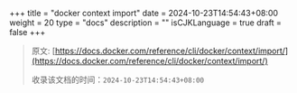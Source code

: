 +++
title = "docker context import"
date = 2024-10-23T14:54:43+08:00
weight = 20
type = "docs"
description = ""
isCJKLanguage = true
draft = false
+++

> 原文: [https://docs.docker.com/reference/cli/docker/context/import/](https://docs.docker.com/reference/cli/docker/context/import/)
>
> 收录该文档的时间：`2024-10-23T14:54:43+08:00`
